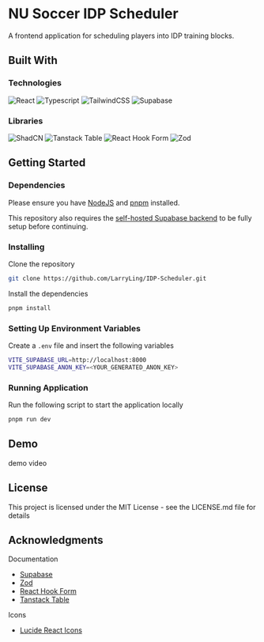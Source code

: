# NU Soccer IDP Scheduler

A frontend application for scheduling players into IDP training blocks.

## Built With

### Technologies
![React](https://img.shields.io/badge/React-20232A?style=for-the-badge&logo=react&logoColor=61DAFB)
![Typescript](https://img.shields.io/badge/TypeScript-007ACC?style=for-the-badge&logo=typescript&logoColor=white)
![TailwindCSS](https://img.shields.io/badge/Tailwind_CSS-38B2AC?style=for-the-badge&logo=tailwind-css&logoColor=white)
![Supabase](https://img.shields.io/badge/Supabase-181818?style=for-the-badge&logo=supabase&logoColor=white)

### Libraries
![ShadCN](https://img.shields.io/badge/shadcn%2Fui-000000?style=for-the-badge&logo=shadcnui&logoColor=white)
![Tanstack Table](https://img.shields.io/badge/tanstack%20table-FF4154?style=for-the-badge&logo=react%20table&logoColor=white)
![React Hook Form](https://img.shields.io/badge/React%20Hook%20Form-%23EC5990.svg?style=for-the-badge&logo=reacthookform&logoColor=white)
![Zod](https://img.shields.io/badge/zod-%233068b7.svg?style=for-the-badge&logo=zod&logoColor=white)

## Getting Started

### Dependencies

Please ensure you have [NodeJS](https://nodejs.org/en) and [pnpm](https://pnpm.io/installation) installed.

This repository also requires the [self-hosted Supabase backend](https://github.com/LarryLing/IDP-Scheduler-Self-Hosted-Supabase) to be fully setup before continuing.

### Installing

Clone the repository
```sh
git clone https://github.com/LarryLing/IDP-Scheduler.git
```

Install the dependencies
```sh
pnpm install
```

### Setting Up Environment Variables

Create a `.env` file and insert the following variables
```sh
VITE_SUPABASE_URL=http://localhost:8000
VITE_SUPABASE_ANON_KEY=<YOUR_GENERATED_ANON_KEY>
```

### Running Application

Run the following script to start the application locally
```sh
pnpm run dev
```

## Demo

demo video

## License

This project is licensed under the MIT License - see the LICENSE.md file for details

## Acknowledgments

Documentation
* [Supabase](https://supabase.com/docs)
* [Zod](https://zod.dev)
* [React Hook Form](https://react-hook-form.com)
* [Tanstack Table](https://tanstack.com/table/latest/docs/introduction)

Icons
* [Lucide React Icons](https://lucide.dev)
